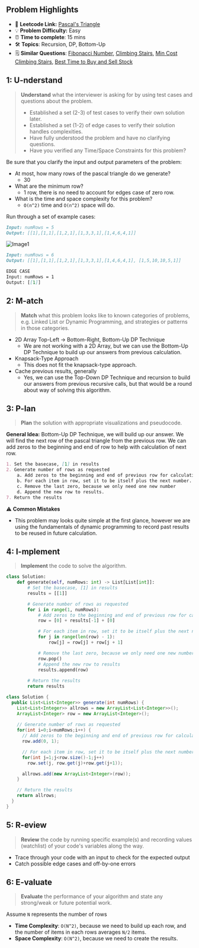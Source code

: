 ## Problem Highlights

* 🔗 **Leetcode Link:** [Pascal's Triangle](https://leetcode.com/problems/pascals-triangle/)
* 💡 **Problem Difficulty:** Easy
* ⏰ **Time to complete**: 15 mins
* 🛠️ **Topics**: Recursion, DP, Bottom-Up
* 🗒️ **Similar Questions**: [Fibonacci Number](https://leetcode.com/problems/fibonacci-number/), [Climbing Stairs](https://leetcode.com/problems/climbing-stairs/), [Min Cost Climbing Stairs](https://leetcode.com/problems/min-cost-climbing-stairs/), [Best Time to Buy and Sell Stock](https://leetcode.com/problems/best-time-to-buy-and-sell-stock/)
## 1: U-nderstand
 
> **Understand** what the interviewer is asking for by using test cases and questions about the problem.
> 
> - Established a set (2-3) of test cases to verify their own solution later.
> - Established a set (1-2) of edge cases to verify their solution handles complexities.
> - Have fully understood the problem and have no clarifying questions.
> - Have you verified any Time/Space Constraints for this problem?

Be sure that you clarify the input and output parameters of the problem:

- At most, how many rows of the pascal triangle do we generate?
    - 30
- What are the minimum row?
    - 1 row, there is no need to account for edges case of zero row.
- What is the time and space complexity for this problem?
    - `O(n^2)` time and `O(n^2)` space will do. 


Run through a set of example cases:

```markdown
Input: numRows = 5
Output: [[1],[1,1],[1,2,1],[1,3,3,1],[1,4,6,4,1]]
```

![Image1](https://upload.wikimedia.org/wikipedia/commons/0/0d/PascalTriangleAnimated2.gif)

```markdown
Input: numRows = 6
Output: [[1],[1,1],[1,2,1],[1,3,3,1],[1,4,6,4,1], [1,5,10,10,5,1]]

EDGE CASE 
Input: numRows = 1
Output: [[1]]
```   
    
## 2: M-atch

> **Match**  what this problem looks like to known categories of problems, e.g. Linked List or Dynamic Programming, and strategies or patterns in those categories.

- 2D Array Top-Left -> Bottom-Right, Bottom-Up DP Technique
    - We are not working with a 2D Array, but we can use the Bottom-Up DP Technique to build up our answers from previous calculation.
- Knapsack-Type Approach
    - This does not fit the knapsack-type approach.
- Cache previous results, generally
    - Yes, we can use the Top-Down DP Technique and recursion to build our answers from previous recursive calls, but that would be a round about way of solving this algorithm.

## 3: P-lan

> **Plan** the solution with appropriate visualizations and pseudocode.

**General Idea:** Bottom-Up DP Technique, we will build up our answer. We will find the next row of the pascal triangle from the previous row. We can add zeros to the beginning and end of row to help with calculation of next row.

```markdown
1. Set the basecase, [1] in results
2. Generate number of rows as requested
    a. Add zeros to the beginning and end of previous row for calculation
    b. For each item in row, set it to be itself plus the next number.
    c. Remove the last zero, because we only need one new number
    d. Append the new row to results.
7. Return the results
```

⚠️ **Common Mistakes**

* This problem may looks quite simple at the first glance, however we are using the fundamentals of dynamic programming to record past results to be reused in future calculation.

## 4: I-mplement

> **Implement** the code to solve the algorithm.

```python
class Solution:
    def generate(self, numRows: int) -> List[List[int]]:
        # Set the basecase, [1] in results
        results = [[1]]

        # Generate number of rows as requested
        for i in range(1, numRows):
            # Add zeros to the beginning and end of previous row for calculation
            row = [0] + results[-1] + [0]

            # For each item in row, set it to be itself plus the next number
            for j in range(len(row) - 1):
                row[j] = row[j] + row[j + 1]

            # Remove the last zero, because we only need one new number
            row.pop()
            # Append the new row to results
            results.append(row)
        
        # Return the results
        return results
```
```java
class Solution {
  public List<List<Integer>> generate(int numRows) {
    List<List<Integer>> allrows = new ArrayList<List<Integer>>();
    ArrayList<Integer> row = new ArrayList<Integer>();
    
    // Generate number of rows as requested
    for(int i=0;i<numRows;i++) {
      // Add zeros to the beginning and end of previous row for calculation
      row.add(0, 1);

      // For each item in row, set it to be itself plus the next number
      for(int j=1;j<row.size()-1;j++)
        row.set(j, row.get(j)+row.get(j+1));

      allrows.add(new ArrayList<Integer>(row));
    }

    // Return the results
    return allrows;
  }
}
```

## 5: R-eview

> **Review** the code by running specific example(s) and recording values (watchlist) of your code's variables along the way.

- Trace through your code with an input to check for the expected output
- Catch possible edge cases and off-by-one errors

## 6: E-valuate

> **Evaluate** the performance of your algorithm and state any strong/weak or future potential work.

Assume `N` represents the number of rows

* **Time Complexity**: `O(N^2)`, because we need to build up each row, and the number of items in each rows averages `N/2` items. 
* **Space Complexity**: `O(N^2)`, because we need to create the results.
